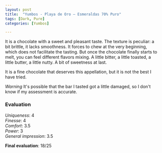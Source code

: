 ```yaml
---
layout: post
title:  "Yumbos - Playa de Oro – Esmeraldas 70% Puro"
tags: [Dark, Pure] 
categories: [Yumbos]

---
```


It is a chocolate with a sweet and pleasant taste. The texture is peculiar: a bit brittle, it lacks smoothness. It forces to chew at the very beginning, which does not facilitate the tasting. But once the chocolate finally starts to melt, you can feel different flavors mixing. A little bitter, a little toasted, a little butter, a little nutty. A bit of sweetness at last.

It is a fine chocolate that deserves this appellation, but it is not the best I have tried.

*Warning* It's possible that the bar I tasted got a little damaged, so I don't know if my assessment is accurate.

### Evaluation

_Uniqueness_: 4  
_Finesse_: 4  
_Comfort_: 3.5  
_Power_: 3  
_General impression_: 3.5

**Final evaluation**: 18/25